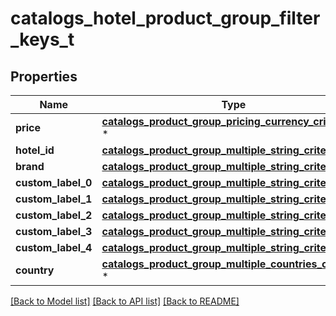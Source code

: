 # catalogs_hotel_product_group_filter_keys_t

## Properties
Name | Type | Description | Notes
------------ | ------------- | ------------- | -------------
**price** | [**catalogs_product_group_pricing_currency_criteria_t**](catalogs_product_group_pricing_currency_criteria.md) \* |  | 
**hotel_id** | [**catalogs_product_group_multiple_string_criteria_t**](.md) \* |  | 
**brand** | [**catalogs_product_group_multiple_string_criteria_t**](.md) \* |  | 
**custom_label_0** | [**catalogs_product_group_multiple_string_criteria_t**](.md) \* |  | 
**custom_label_1** | [**catalogs_product_group_multiple_string_criteria_t**](.md) \* |  | 
**custom_label_2** | [**catalogs_product_group_multiple_string_criteria_t**](.md) \* |  | 
**custom_label_3** | [**catalogs_product_group_multiple_string_criteria_t**](.md) \* |  | 
**custom_label_4** | [**catalogs_product_group_multiple_string_criteria_t**](.md) \* |  | 
**country** | [**catalogs_product_group_multiple_countries_criteria_t**](.md) \* |  | 

[[Back to Model list]](../README.md#documentation-for-models) [[Back to API list]](../README.md#documentation-for-api-endpoints) [[Back to README]](../README.md)


